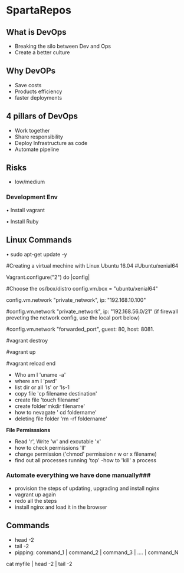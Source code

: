 # SpartaRepos

## What is DevOps ##
* Breaking the silo between Dev and Ops
* Create a better culture
## Why DevOPs ##
* Save costs
* Products efficiency
* faster deployments
## 4 pillars of DevOps ##
* Work together
* Share responsibility
* Deploy Infrastructure as code
* Automate pipeline

## Risks ##
* low/medium
### Development Env ###

• Install vagrant

• Install Ruby

## Linux Commands ##

• sudo apt-get update -y

#Creating a virtual mechine with Linux Ubuntu 16.04
#Ubuntu/xenial64

Vagrant.configure("2") do |config|

#Choose the os/box/distro
 config.vm.box = "ubuntu/xenial64"

config.vm.network "private_network", ip: "192.168.10.100"

#config.vm.network "private_network", ip: "192.168.56.0/21" (if firewall preveting the network config, use the local port below)
 
 #config.vm.network "forwarded_port", guest: 80, host: 8081.
 
#vagrant destroy
 
#vagrant up
 
 #vagrant reload
end 

* Who am I 'uname -a'
* where am I 'pwd'
* list dir or all 'ls' or 'ls-1
* copy file 'cp filename destination'
* create file 'touch filename'
* create folder'mkdir filename'
* how to nevagate ' cd foldername'
* deleting file folder 'rm -rf foldername'


 **File Permisssions**

- Read 'r', Write 'w' and excutable 'x'
- how to check permissions 'll'
- change permission ('chmod' permission r w or x filename)
- find out all processes running 'top'
-how to 'kill' a process
### Automate everything we have done manually###

- provision the steps of updating, upgrading and install nginx
- vagrant up again
- redo all the steps
- install nginx and load it in the browser

## Commands ##
* head -2
* tail -2
* pipping: command_1 | command_2 | command_3 | .... | command_N 

cat myfile | head -2 | tail -2



